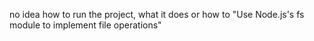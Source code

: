 no idea how to run the project, what it does or how to "Use Node.js's fs module to implement file operations"
